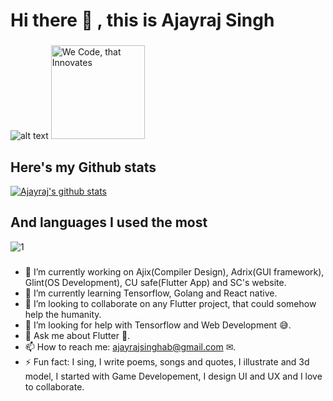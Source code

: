 # Hi there 👋 , this is Ajayraj Singh
###  
![alt text](https://i.redd.it/6ecxc45ll0u51.png)
<img src="https://i.redd.it/6ecxc45ll0u51.png" alt="We Code, that Innovates" height="150">

###

## Here's my Github stats

[![Ajayraj's github stats](https://github-readme-stats.vercel.app/api?username=AjayrajSingh&theme=blue-green)](https://github.com/AjayrajSingh/github-readme-stats)

###

## And languages I used the most

![1](https://github-readme-stats.vercel.app/api/top-langs/?username=AjayrajSingh&theme=blue-green)

###
###
- 🔭 I’m currently working on Ajix(Compiler Design), Adrix(GUI framework), Glint(OS Development), CU safe(Flutter App) and SC's website.
- 🌱 I’m currently learning Tensorflow, Golang and React native.
- 👯 I’m looking to collaborate on any Flutter project, that could somehow help the humanity.
- 🤔 I’m looking for help with Tensorflow and Web Development 😅.
- 💬 Ask me about Flutter 🎯.
- 📫 How to reach me: ajayrajsinghab@gmail.com ✉.
- ⚡ Fun fact: I sing, I write poems, songs and quotes, I illustrate and 3d model, I started with Game Developement, I design UI and UX and I love to collaborate.
